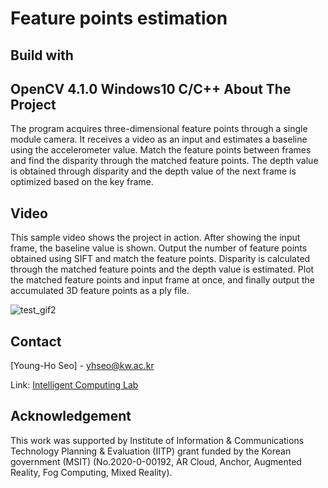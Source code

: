 
 Feature points estimation
 =========================
   
  Build with
  ----------
  OpenCV 4.1.0
  Windows10
  C/C++
   About The Project
   -----------------
   The program acquires three-dimensional feature points through a single module camera. 
   It receives a video as an input and estimates a baseline using the accelerometer value. 
   Match the feature points between frames and find the disparity through the matched feature points. 
   The depth value is obtained through disparity and the depth value of the next frame is optimized based on the key frame.
   
   
  Video
  ----------
   This sample video shows the project in action. After showing the input frame, the baseline value is shown.
   Output the number of feature points obtained using SIFT and match the feature points.
   Disparity is calculated through the matched feature points and the depth value is estimated.
   Plot the matched feature points and input frame at once, and finally output the accumulated 3D feature points as a ply file.
  
  ![test_gif2](https://user-images.githubusercontent.com/93419240/139624119-f2cea1b1-288f-4ea7-91b0-5ab08f389e1c.gif)

  Contact
   -----------------
   [Young-Ho Seo] - yhseo@kw.ac.kr
   
   Link: [Intelligent Computing Lab](https://sites.google.com/view/ic-lab/home)
   

   Acknowledgement
   -----------------
   This work was supported by Institute of Information & Communications Technology Planning & Evaluation (IITP)
   grant funded by the Korean government (MSIT) (No.2020-0-00192, AR Cloud, Anchor, Augmented Reality, Fog Computing, Mixed Reality).
